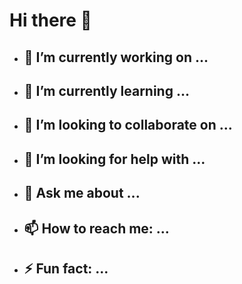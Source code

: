 # Hi there 👋

- 🔭 I’m currently working on ...
  --------------------------------------------------------
- 🌱 I’m currently learning ...
  --------------------------------------------------------
- 👯 I’m looking to collaborate on ...
  --------------------------------------------------------
- 🤔 I’m looking for help with ...
  --------------------------------------------------------
- 💬 Ask me about ...
  --------------------------------------------------------
- 📫 How to reach me: ...
  --------------------------------------------------------
- ⚡ Fun fact: ...
  --------------------------------------------------------
